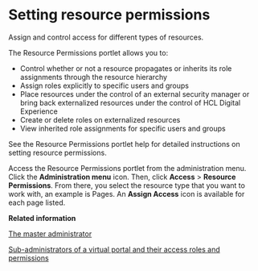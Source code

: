 # Setting resource permissions

Assign and control access for different types of resources.

The Resource Permissions portlet allows you to:

-   Control whether or not a resource propagates or inherits its role assignments through the resource hierarchy
-   Assign roles explicitly to specific users and groups
-   Place resources under the control of an external security manager or bring back externalized resources under the control of HCL Digital Experience
-   Create or delete roles on externalized resources
-   View inherited role assignments for specific users and groups

See the Resource Permissions portlet help for detailed instructions on setting resource permissions.

Access the Resource Permissions portlet from the administration menu. Click the **Administration menu** icon. Then, click **Access** \> **Resource Permissions**. From there, you select the resource type that you want to work with, an example is Pages. An **Assign Access** icon is available for each page listed.


**Related information**  


[The master administrator](/digital-experience/build_sites/virtual_portal/vp_planning/vp_roles/advppln_roles_mastr_adm)

[Sub-administrators of a virtual portal and their access roles and permissions](/digital-experience/build_sites/virtual_portal/vp_planning/vp_roles/advppln_roles_subadm)

